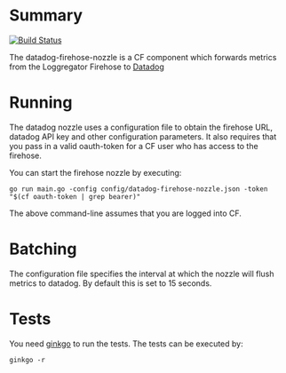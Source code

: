 # Summary
[![Build Status](https://travis-ci.org/cloudfoundry-incubator/datadog-firehose-nozzle.svg?branch=master)](https://travis-ci.org/cloudfoundry-incubator/datadog-firehose-nozzle)

The datadog-firehose-nozzle is a CF component which forwards metrics from the Loggregator Firehose to [Datadog](http://www.datadoghq.com/)

# Running

The datadog nozzle uses a configuration file to obtain the firehose URL, datadog API key and other configuration parameters. It also requires that you pass in a valid oauth-token for a CF user who has access to the firehose.

You can start the firehose nozzle by executing:
```
go run main.go -config config/datadog-firehose-nozzle.json -token "$(cf oauth-token | grep bearer)"
```

The above command-line assumes that you are logged into CF.


# Batching

The configuration file specifies the interval at which the nozzle will flush metrics to datadog. By default this is set to 15 seconds.

# Tests

You need [ginkgo](http://onsi.github.io/ginkgo/) to run the tests. The tests can be executed by:

```
ginkgo -r

```
